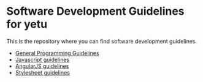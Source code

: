 # Software Development Guidelines for yetu
This is the repository where you can find software development guidelines. 


* [General Programming Guidelines](general-programming-guidelines.md)
* [Javascript guidelines](javascript-guidelines.md)  
* [AngularJS guidelines](angularjs-guidelines.md)
* [Stylesheet guidelines](stylesheet-guidelines.md)
